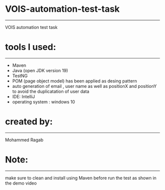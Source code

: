 # VOIS-automation-test-task
----------------------------

VOIS automation test task

# tools I used:
---------------

- Maven
- Java (open JDK version 19)
- TestNG
- POM (page object model) has been applied as desing pattern
- auto generation of email , user name as well as positionX and positionY to avoid the duplicatation of user data
- IDE: IntelliJ
- operating system : windows 10

# created by:
-------------

Mohammed Ragab

# Note:
-------
make sure to clean and install using Maven before run the test as shown in the demo video
